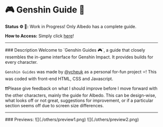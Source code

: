 # 🎮 Genshin Guide 🌟

**Status ⚙️ 🔨:** Work in Progress! Only Albedo has a complete guide.

**How to Access:** Simply click [here](https://ycheuk.github.io/genshin-guide/)!

<hr>
### Description
Welcome to `Genshin Guides 🎮`, a guide that closely resembles the in-game interface for Genshin Impact. It provides builds for every character.

`Genshin Guides` was made by [@ycheuk](https://github.com/ycheuk) as a personal for-fun project ⭐! This was coded with front-end HTML, CSS and Javascript.

❗❗Please give feedback on what I should improve before I move forward with the other characters, mainly the guide for Albedo. This can be design-wise, what looks off or not great, suggestions for improvement, or if a particular section seems off due to screen size differences.

<hr>
### Previews:
![](./others/preview1.png)
![](./others/preview2.png)
